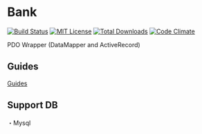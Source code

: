 # Bank

[![Build Status](https://travis-ci.org/su-mi-lab/bank.svg?branch=master)](https://travis-ci.org/su-mi-lab/bank)
[![MIT License](http://img.shields.io/badge/license-MIT-blue.svg?style=flat)](LICENSE)
[![Total Downloads](https://poser.pugx.org/bank-lab/bank/downloads)](https://packagist.org/packages/bank-lab/bank)
[![Code Climate](https://codeclimate.com/github/su-mi-lab/bank/badges/gpa.svg)](https://codeclimate.com/github/su-mi-lab/bank)

PDO Wrapper (DataMapper and ActiveRecord)

## Guides

[Guides](https://github.com/bank-lab/bank/tree/master/docs)


## Support DB
・Mysql
